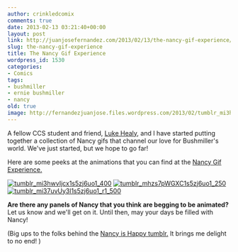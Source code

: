 ```yaml
---
author: crinkledcomix
comments: true
date: 2013-02-13 03:21:40+00:00
layout: post
link: http://juanjosefernandez.com/2013/02/13/the-nancy-gif-experience/
slug: the-nancy-gif-experience
title: The Nancy Gif Experience
wordpress_id: 1530
categories:
- Comics
tags:
- bushmiller
- ernie bushmiller
- nancy
old: true
image: http://fernandezjuanjose.files.wordpress.com/2013/02/tumblr_mi3hwvijcx1s5zj6uo1_400.gif
---
```


A fellow CCS student and friend, [Luke Healy](http://www.lukewhealy.com), and I have started putting together a collection of Nancy gifs that channel our love for Bushmiller's world. We've just started, but we hope to go far!

Here are some peeks at the animations that you can find at the [Nancy Gif Experience.](http://thenancygifexperience.tumblr.com/)

[![tumblr_mi3hwvIjcx1s5zj6uo1_400](http://fernandezjuanjose.files.wordpress.com/2013/02/tumblr_mi3hwvijcx1s5zj6uo1_400.gif)](http://fernandezjuanjose.files.wordpress.com/2013/02/tumblr_mi3hwvijcx1s5zj6uo1_400.gif) [![tumblr_mhzs7pWGXC1s5zj6uo1_250](http://fernandezjuanjose.files.wordpress.com/2013/02/tumblr_mhzs7pwgxc1s5zj6uo1_250.gif)](http://fernandezjuanjose.files.wordpress.com/2013/02/tumblr_mhzs7pwgxc1s5zj6uo1_250.gif) [![tumblr_mi37uvUy3l1s5zj6uo1_r1_500](http://fernandezjuanjose.files.wordpress.com/2013/02/tumblr_mi37uvuy3l1s5zj6uo1_r1_500.gif)](http://fernandezjuanjose.files.wordpress.com/2013/02/tumblr_mi37uvuy3l1s5zj6uo1_r1_500.gif)

**Are there any panels of Nancy that you think are begging to be animated?** Let us know and we'll get on it. Until then, may your days be filled with Nancy!

(Big ups to the folks behind the [Nancy is Happy tumblr.](http://nancyishappy.tumblr.com/) It brings me delight to no end! )
